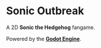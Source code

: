 # Sonic Outbreak

A 2D **Sonic the Hedgehog** fangame.

Powered by the **[Godot Engine](https://godotengine.org/)**.
